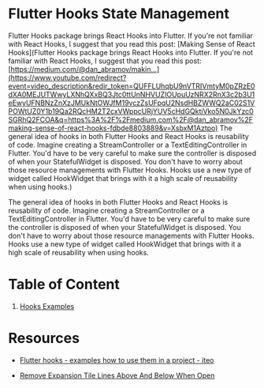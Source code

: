 # Flutter Hooks State Management

Flutter Hooks package brings React Hooks into Flutter. If you're not familiar with React Hooks, I suggest that you read this post: [Making Sense of React Hooks](Flutter Hooks package brings React Hooks into Flutter. If you're not familiar with React Hooks, I suggest that you read this post: [https://medium.com/@dan_abramov/makin...](https://www.youtube.com/redirect?event=video_description&redir_token=QUFFLUhqbU9nVTRIVmtyM0pZRzE0dXA0MEJUTWwyLXNhQXxBQ3Jtc0ttUnNHVUZIOUpuUzNRX2RnX3c2b3U1eEwyUFNBNzZnXzJMUkNtOWJfM19vczZsUFpqU2NsdHBZWWQ2aC02S1VPOWtUZ0Y1b19Qa2RQcHM2T2cxVWppcURjYUV5cHdGQktiVko5N0JkYzc0SGRhQ2FCOA&q=https%3A%2F%2Fmedium.com%2F@dan_abramov%2Fmaking-sense-of-react-hooks-fdbde8803889&v=XsbxM1Aztpo) The general idea of hooks in both Flutter Hooks and React Hooks is reusability of code. Imagine creating a StreamController or a TextEditingController in Flutter. You'd have to be very careful to make sure the controller is disposed of when your StatefulWidget is disposed. You don't have to worry about those resource managements with Flutter Hooks. Hooks use a new type of widget called HookWidget that brings with it a high scale of reusability when using hooks.)

The general idea of hooks in both Flutter Hooks and React Hooks is reusability of code. Imagine creating a StreamController or a TextEditingController in Flutter. You'd have to be very careful to make sure the controller is disposed of when your StatefulWidget is disposed. You don't have to worry about those resource managements with Flutter Hooks. Hooks use a new type of widget called HookWidget that brings with it a high scale of reusability when using hooks.

# Table of Content

1. [Hooks Examples](./Hooks-Examples)

# Resources

- [Flutter hooks - examples how to use them in a project - iteo](https://iteo.com/blog/post/flutter-hooks-and-how-to-hook-them-up/)

- [Remove Expansion Tile Lines Above And Below When Open](https://github.com/flutter/flutter/issues/67459#issuecomment-704642883)
